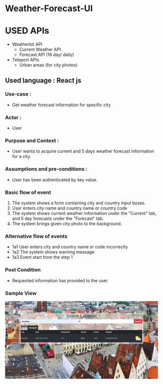 # Weather-Forecast-UI
# USED APIs 
 * Weatherbit API
   * Current Weather API
   * Forecast API (16 day/ daily)
 * Teleport APIs
   * Urban areas (for city photos)
## Used language : React js
### Use-case : 
  * Get weather forecast information for specific city
### Actor : 
  * User
### Purpose and Context : 
  * User wants to acquire current and 5 days weather forecast information for a city.
### Assumptions and pre-conditions : 
  * User has been authenticated by key value.
### Basic flow of event
  1. The system shows a form containing city and country input boxes.
  2. User enters city name and country name or country code
  3. The system shows current weather information under the "Current" tab, and 5 day  forecasts under the "Forecast" tab.
  4. The system brings given city photo to the background.
### Alternative flow of events
  * 1a1 User enters city and country name or code incorrectly
  * 1a2 The system shows warning message
  * 1a3 Event start from the step 1
  
### Post Condition 
  * Requested information has provided to the user.

### Sample View 
![GitHub Sample UI](src/Assets/sampleCurrentWeather.PNG)


